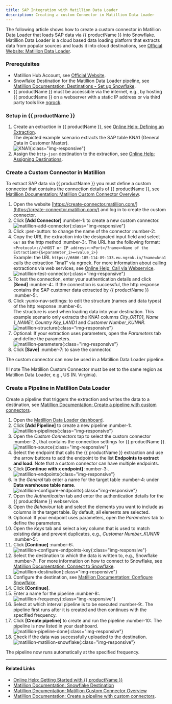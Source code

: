 ```yaml
---
title: SAP Integration with Matillion Data Loader
description: Creating a custom Connector in Matillion Data Loader 
---
```


The following article shows how to create a custom connector in Matillion Data Loader that loads SAP data via {{ productName }} into Snowflake.
Matillion Data Loader is a cloud based data loading platform that extracts data from popular sources and loads it into cloud destinations, see [Official Website: Matillion Data Loader](https://www.matillion.com/products/data-loader/).

### Prerequisites

- Matillion Hub Account, see [Official Website](https://hub.matillion.com/). 
- Snowflake Destination for the Matillion Data Loader pipeline, see [Matillion Documentation: Destinations - Set up Snowflake](https://docs.matillion.com/data-productivity-cloud/batch/docs/set-up-snowflake/).
- {{ productName }} must be accessible via the internet, e.g., by hosting {{ productName }} on a webserver with a static IP address or via third party tools like [ngrock](https://ngrok.com/). 

### Setup in {{ productName }}

1. Create an extraction in {{ productName }}, see [Online Help: Defining an Extraction](https://help.theobald-software.com/en/xtract-universal/getting-started/define-a-table-extraction). <br>
The depicted example scenario extracts the SAP table KNA1 (General Data in Customer Master).<br>
![KNA1](../assets/images/xu/articles/kna1.png){:class="img-responsive"}
2. Assign the `http-json` destination to the extraction, see [Online Help: Assigning Destinations](https://help.theobald-software.com/en/xtract-universal/getting-started/write-data-to-destination#assigning-destinations-to-extractions).

### Create a Custom Connector in Matillion

To extract SAP data via {{ productName }} you must define a custom connector that contains the connection details of {{ productName }}, see [Matillion Documentation: Matillion Custom Connector Overview](https://docs.matillion.com/data-productivity-cloud/custom-connector/docs/custom-connector-overview/).

1. Open the website [https://create-connector.matillion.com/](https://create-connector.matillion.com/) and log in to create the custom connector.
2. Click **[Add Connector]** :number-1: to create a new custom connector.<br>
![matillion-add-connector](../assets/images/xu/articles/matillion-add-connector.png){:class="img-responsive"}
3. Click :pen-button: to change the name of the connector :number-2:.
3. Copy the URL the extraction into the designated input field and select `GET` as the http method :number-3:. 
The URL has the following format: <br>
`<Protocol>://<HOST or IP address>:<Port>/?name=<Name of the Extraction>{&<parameter_i>=<value_i>}`<br>
Example: the URL `https://6606-185-114-89-133.eu.ngrok.io/?name=kna1` calls the extraction "kna1" via ngrock.
For more information about calling extractions via web services, see [Online Help: Call via Webservice](https://help.theobald-software.com/en/xtract-universal/execute-and-automate-extractions/call-via-webservice).<br>
![matillion-test-connector](../assets/images/xu/articles/matillion-test-connector.png){:class="img-responsive"}
4. To test the connection, enter your authentication details and click **[Send]** :number-4:. 
If the connection is successful, the http response contains the SAP customer data extracted by {{ productName }} :number-5:.
5. Click :yunio-nav-settings: to edit the structure (names and data types) of the http response :number-6:.<br>
The structure is used when loading data into your destination.
This example scenario only extracts the KNA1 columns *City_ORT01*, *Name 1_NAME1*, *Country Key_LAND1* and *Customer Number_KUNNR*.<br>
![matillion-structure](../assets/images/xu/articles/matillion-structure.png){:class="img-responsive"} 
6. Optional: If your extraction uses parameters, open the *Parameters* tab and define the parameters.<br>
![matillion-parameters](../assets/images/xu/articles/matillion-parameters.png){:class="img-responsive"}
7. Click **[Save]** :number-7: to save the connector.

The custom connector can now be used in a Matillion Data Loader pipeline.

!!! note
    The Matillion Custom Connector must be set to the same region as Matillion Data Loader, e.g., US (N. Virginia).

### Create a Pipeline in Matillion Data Loader

Create a pipeline that triggers the extraction and writes the data to a destination, see [Matillion Documentation: Create a pipeline with custom connectors](https://docs.matillion.com/data-productivity-cloud/custom-connector/docs/custom-connector-batch-pipeline/).

1. Open the [Matillion Data Loader dashboard](https://dataloader.matillion.com/dashboard).
2. Click **[Add Pipeline]** to create a new pipeline :number-1:.
![matillion-pipelines](../assets/images/xu/articles/matillion-pipelines.png){:class="img-responsive"}
3. Open the *Custom Connectors* tap to select the custom connector :number-2:, that contains the connection settings for {{ productName }}. 
![matillion-source](../assets/images/xu/articles/matillion-source.png){:class="img-responsive"}
4. Select the endpoint that calls the {{ productName }} extraction and use the arrow buttons to add the endpoint to the list **Endpoints to extract and load**.
Note that a custom connector can have multiple endpoints.
5. Click **[Continue with x endpoint]** :number-3:.<br>
![matillion-endpoints](../assets/images/xu/articles/matillion-endpoint.png){:class="img-responsive"}
6. In the *General* tab enter a name for the target table :number-4: under **Data warehouse table name**.<br>
![matillion-configure-endpoints](../assets/images/xu/articles/matillion-configure-endpoint.png){:class="img-responsive"}
7. Open the *Authentication* tab and enter the authentication details for the {{ productName }} webservice.
8. Open the *Behaviour* tab and select the elements you want to include as columns in the target table. By default, all elements are selected.
9. Optional: If your endpoint uses parameters, open the *Parameters* tab to define the parameters.
10. Open the *Keys* tab and select a key column that is used to match existing data and prevent duplicates, e.g., *Customer Number_KUNNR* :number-5:.
11. Click **[Continue]** :number-6:.<br>
![matillion-configure-endpoints-key](../assets/images/xu/articles/matillion-configure-endpoint-key.png){:class="img-responsive"}
12. Select the destination to which the data is written to, e.g., Snowflake :number-7:. 
For more information on how to connect to Snowflake, see [Matillion Documentation: Connect to Snowflake](https://docs.matillion.com/data-productivity-cloud/batch/docs/connect-to-snowflake/).<br>
![matillion-destination](../assets/images/xu/articles/matillion-destination.png){:class="img-responsive"}
13. Configure the destination, see [Matillion Documentation: Configure Snowflake](https://docs.matillion.com/data-productivity-cloud/batch/docs/connect-to-snowflake/#configure-snowflake).
14. Click **[Continue]**.
15. Enter a name for the pipeline :number-8:.<br>
![matillion-frequency](../assets/images/xu/articles/matillion-frequency.png){:class="img-responsive"}
16. Select at which interval pipeline is to be executed :number-9:. The pipeline first runs after it is created and then continues with the specified frequency.
17. Click **[Create pipeline]** to create and run the pipeline :number-10:. The pipeline is now listed in your dashboard.<br>
![matillion-pipeline-done](../assets/images/xu/articles/matillion-pipeline-done.png){:class="img-responsive"}
18. Check if the data was successfully uploaded to the destination.<br>
![matillion-matillion-snowflake](../assets/images/xu/articles/matillion-snowflake.png){:class="img-responsive"}

The pipeline now runs automatically at the specified frequency. 

*****
#### Related Links

- [Online Help: Getting Started with {{ productName }}](https://help.theobald-software.com/en/xtract-universal/getting-started)
- [Matillion Documentation: Snowflake Destination](https://docs.matillion.com/data-productivity-cloud/batch/docs/set-up-snowflake/)
- [Matillion Documentation: Matillion Custom Connector Overview](https://docs.matillion.com/data-productivity-cloud/custom-connector/docs/custom-connector-overview/)
- [Matillion Documentation: Create a pipeline with custom connectors](https://docs.matillion.com/data-productivity-cloud/custom-connector/docs/custom-connector-batch-pipeline/).
